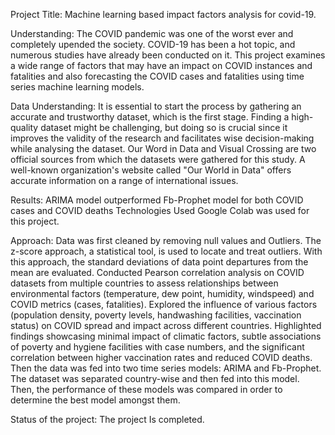 Project Title:
Machine learning based impact factors analysis for covid-19.

Understanding:
The COVID pandemic was one of the worst ever and completely upended the society. COVID-19 has been a hot topic, and numerous studies have already been conducted on it. This project examines a wide range of factors that may have an impact on COVID instances and fatalities and also forecasting the COVID cases and fatalities using time series machine learning models.

Data Understanding:
It is essential to start the process by gathering an accurate and trustworthy dataset, which is the first stage. Finding a high-quality dataset might be challenging, but doing so is crucial since it improves the validity of the research and facilitates wise decision-making while analysing the dataset.
Our Word in Data and Visual Crossing are two official sources from which the datasets were gathered for this study. A well-known organization's website called "Our World in Data" offers accurate information on a range of international issues.

Results:
ARIMA model outperformed Fb-Prophet model for both COVID cases and COVID deaths
Technologies Used
Google Colab was used for this project.

Approach:
Data was first cleaned by removing null values and Outliers. The z-score approach, a statistical tool, is used to locate and treat outliers. With this approach, the standard deviations of data point departures from the mean are evaluated.
Conducted Pearson correlation analysis on COVID datasets from multiple countries to assess relationships between environmental factors (temperature, dew point, humidity, windspeed) and COVID metrics (cases, fatalities).
Explored the influence of various factors (population density, poverty levels, handwashing facilities, vaccination status) on COVID spread and impact across different countries.
Highlighted findings showcasing minimal impact of climatic factors, subtle associations of poverty and hygiene facilities with case numbers, and the significant correlation between higher vaccination rates and reduced COVID deaths.
Then the data was fed into two time series models: ARIMA and Fb-Prophet. The dataset was separated country-wise and then fed into this model. Then, the performance of these models was compared in order to determine the best model amongst them.

Status of the project: The project Is completed.

